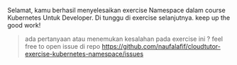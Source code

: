 Selamat, kamu berhasil menyelesaikan exercise Namespace dalam course Kubernetes Untuk Developer. Di tunggu di exercise selanjutnya. keep up the good work!

> ada pertanyaan atau menemukan kesalahan pada exercise ini ? feel free to open issue di repo https://github.com/naufalafif/cloudtutor-exercise-kubernetes-namespace/issues
